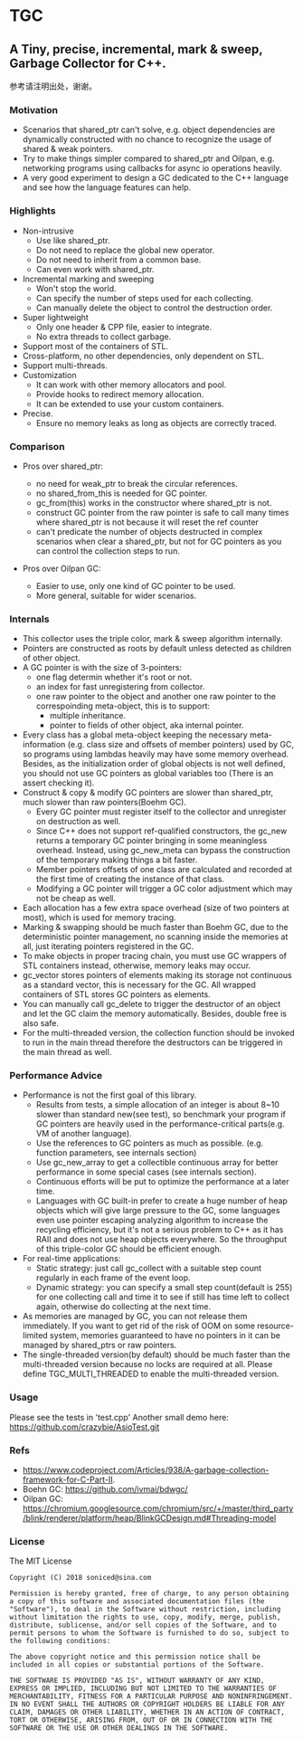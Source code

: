 # TGC

## A Tiny, precise, incremental, mark & sweep, Garbage Collector for C++.

参考请注明出处，谢谢。

### Motivation
- Scenarios that shared_ptr can't solve, e.g. object dependencies are dynamically constructed with no chance to recognize the usage of shared & weak pointers.
- Try to make things simpler compared to shared_ptr and Oilpan, e.g. networking programs using callbacks for async io operations heavily.     
- A very good experiment to design a GC dedicated to the C++ language and see how the language features can help.    

### Highlights
- Non-intrusive
    - Use like shared_ptr.
    - Do not need to replace the global new operator.
    - Do not need to inherit from a common base.    
    - Can even work with shared_ptr.   
- Incremental marking and sweeping
    - Won't stop the world.
    - Can specify the number of steps used for each collecting.
    - Can manually delete the object to control the destruction order.
- Super lightweight    
    - Only one header & CPP file, easier to integrate.
    - No extra threads to collect garbage.    
- Support most of the containers of STL.        
- Cross-platform, no other dependencies, only dependent on STL.    
- Support multi-threads.
- Customization
    - It can work with other memory allocators and pool.
    - Provide hooks to redirect memory allocation.    
    - It can be extended to use your custom containers.    
- Precise.
    - Ensure no memory leaks as long as objects are correctly traced.

### Comparison
-  Pros over shared_ptr:
    - no need for weak_ptr to break the circular references.
    - no shared_from_this is needed for GC pointer.
    - gc_from(this) works in the constructor where shared_ptr is not.
    - construct GC pointer from the raw pointer is safe to call many times where shared_ptr is not because it will reset the ref counter    
    - can't predicate the number of objects destructed in complex scenarios when clear a shared_ptr, but not for GC pointers as you can control the collection steps to run.
    
- Pros over Oilpan GC:
    - Easier to use, only one kind of GC pointer to be used.
    - More general, suitable for wider scenarios.

### Internals
- This collector uses the triple color, mark & sweep algorithm internally.    
- Pointers are constructed as roots by default unless detected as children of other object.
- A GC pointer is with the size of 3-pointers:
    - one flag determin whether it's root or not.
    - an index for fast unregistering from collector.
    - one raw pointer to the object and another one raw pointer to the correspoinding meta-object, this is to support:
        - multiple inheritance.
        - pointer to fields of other object, aka internal pointer.
- Every class has a global meta-object keeping the necessary meta-information (e.g. class size and offsets of member pointers) used by GC, so programs using lambdas heavily may have some memory overhead. Besides, as the initialization order of global objects is not well defined, you should not use GC pointers as global variables too (There is an assert checking it).
- Construct & copy & modify GC pointers are slower than shared_ptr, much slower than raw pointers(Boehm GC).
    - Every GC pointer must register itself to the collector and unregister on destruction as well.
    - Since C++ does not support ref-qualified constructors, the gc_new returns a temporary GC pointer bringing in some meaningless overhead. Instead, using gc_new_meta can bypass the construction of the temporary making things a bit faster.
    - Member pointers offsets of one class are calculated and recorded at the first time of creating the instance of that class.
    - Modifying a GC pointer will trigger a GC color adjustment which may not be cheap as well.
- Each allocation has a few extra space overhead (size of two pointers at most), which is used for memory tracing.
- Marking & swapping should be much faster than Boehm GC, due to the deterministic pointer management, no scanning inside the memories at all, just iterating pointers registered in the GC.
- To make objects in proper tracing chain, you must use GC wrappers of STL containers instead, otherwise, memory leaks may occur.
- gc_vector stores pointers of elements making its storage not continuous as a standard vector, this is necessary for the GC. All wrapped containers of STL stores GC pointers as elements.
- You can manually call gc_delete to trigger the destructor of an object and let the GC claim the memory automatically. Besides, double free is also safe.
- For the multi-threaded version, the collection function should be invoked to run in the main thread therefore the destructors can be triggered in the main thread as well.


### Performance Advice
- Performance is not the first goal of this library. 
    - Results from tests, a simple allocation of an integer is about 8~10 slower than standard new(see test), so benchmark your program if GC pointers are heavily used in the performance-critical parts(e.g. VM of another language).
    - Use the references to GC pointers as much as possible. (e.g. function parameters, see internals section)
    - Use gc_new_array to get a collectible continuous array for better performance in some special cases (see internals section).
    - Continuous efforts will be put to optimize the performance at a later time.
    - Languages with GC built-in prefer to create a huge number of heap objects which will give large pressure to the GC, some languages even use pointer escaping analyzing algorithm to increase the recycling efficiency, but it's not a serious problem to C++ as it has RAII and does not use heap objects everywhere. So the throughput of this triple-color GC should be efficient enough. 
- For real-time applications:
    - Static strategy: just call gc_collect with a suitable step count regularly in each frame of the event loop.
    - Dynamic strategy: you can specify a small step count(default is 255) for one collecting call and time it to see if still has time left to collect again, otherwise do collecting at the next time.    
- As memories are managed by GC, you can not release them immediately. If you want to get rid of the risk of OOM on some resource-limited system, memories guaranteed to have no pointers in it can be managed by shared_ptrs or raw pointers.
- The single-threaded version(by default) should be much faster than the multi-threaded version because no locks are required at all. Please define TGC_MULTI_THREADED to enable the multi-threaded version.


### Usage

Please see the tests in 'test.cpp'
Another small demo here: https://github.com/crazybie/AsioTest.git

### Refs

- https://www.codeproject.com/Articles/938/A-garbage-collection-framework-for-C-Part-II.
- Boehn GC: https://github.com/ivmai/bdwgc/
- Oilpan GC: https://chromium.googlesource.com/chromium/src/+/master/third_party/blink/renderer/platform/heap/BlinkGCDesign.md#Threading-model

### License

The MIT License

```
Copyright (C) 2018 soniced@sina.com

Permission is hereby granted, free of charge, to any person obtaining a copy of this software and associated documentation files (the "Software"), to deal in the Software without restriction, including without limitation the rights to use, copy, modify, merge, publish, distribute, sublicense, and/or sell copies of the Software, and to permit persons to whom the Software is furnished to do so, subject to the following conditions:

The above copyright notice and this permission notice shall be included in all copies or substantial portions of the Software.

THE SOFTWARE IS PROVIDED "AS IS", WITHOUT WARRANTY OF ANY KIND, EXPRESS OR IMPLIED, INCLUDING BUT NOT LIMITED TO THE WARRANTIES OF MERCHANTABILITY, FITNESS FOR A PARTICULAR PURPOSE AND NONINFRINGEMENT. IN NO EVENT SHALL THE AUTHORS OR COPYRIGHT HOLDERS BE LIABLE FOR ANY CLAIM, DAMAGES OR OTHER LIABILITY, WHETHER IN AN ACTION OF CONTRACT, TORT OR OTHERWISE, ARISING FROM, OUT OF OR IN CONNECTION WITH THE SOFTWARE OR THE USE OR OTHER DEALINGS IN THE SOFTWARE.
```
